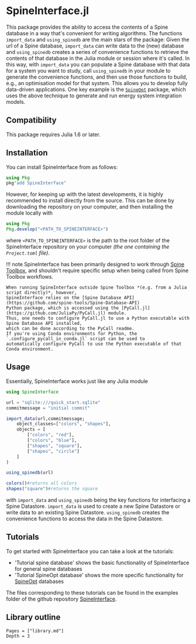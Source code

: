 # SpineInterface.jl

This package provides the ability to access the contents of a Spine database in a way
that's convenient for writing algorithms.
The functions `import_data` and `using_spinedb` are the main stars of the package:
Given the url of a Spine database, `import_data` can write data to the (new) database
and `using_spinedb` creates a series of convenience functions to retrieve the contents of that database 
in the Julia module or session where it's called.
In this way,
with `import_data` you can populate a Spine database with that data for a system you want to study,
call `using_spinedb` in your module to generate the convenience functions,
and then use those functions to build, e.g., an optimisation model for that system.
This allows you to develop fully data-driven applications.
One key example is the [`SpineOpt`](https://github.com/Spine-project/SpineOpt.jl) package,
which uses the above technique to generate and run energy system integration models.

## Compatibility

This package requires Julia 1.6 or later.

## Installation

You can install SpineInterface from as follows:

```julia
using Pkg
pkg"add SpineInterface"
```

However, for keeping up with the latest developments, it is highly recommended to install directly from the source.
This can be done by downloading the repository on your computer, and then installing the module locally with

```julia
using Pkg
Pkg.develop("<PATH_TO_SPINEINTERFACE>")
```

where `<PATH_TO_SPINEINTERFACE>` is the path to the root folder of the SpineInterface repository on your computer *(the one containing the `Project.toml` file)*.

!!! note
	SpineInterface has been primarily designed to work through [Spine Toolbox](https://github.com/spine-tools/Spine-Toolbox),
	and shouldn't require specific setup when being called from Spine Toolbox workflows.

	When running SpineInterface outside Spine Toolbox *(e.g. from a Julia script directly)*, however,
	SpineInterface relies on the [Spine Database API](https://github.com/spine-tools/Spine-Database-API)
	Python package, which is accessed using the [PyCall.jl](https://github.com/JuliaPy/PyCall.jl) module.
	Thus, one needs to configure PyCall.jl to use a Python executable with Spine Database API installed,
	which can be done according to the PyCall readme.
	If you're using Conda environments for Python, the `.configure_pycall_in_conda.jl` script can be used to
	automatically configure PyCall to use the Python executable of that Conda environment.

## Usage

Essentially, SpineInterface works just like any Julia module

```julia
using SpineInterface

url = "sqlite:///quick_start.sqlite"
commitmessage = "initial commit"

import_data(url,commitmessage;
	object_classes=["colors", "shapes"],
	objects = [
		["colors", "red"], 
		["colors", "blue"], 
		["shapes", "square"], 
		["shapes", "circle"]
	]
)

using_spinedb(url)

colors()#returns all colors
shapes("square")#returns the square
```

with `import_data` and `using_spinedb` being the key functions for interfacing a Spine Datastore.
`import_data` is used to create a new Spine Datastore or write data to an existing Spine Datastore.
`using_spinedb` creates the convenience functions to access the data in the Spine Datastore.


## Tutorials

To get started with SpineInterface you can take a look at the tutorials:
+ 'Tutorial spine database' shows the basic functionality of SpineInterface for general spine databases
+ 'Tutorial SpineOpt database' shows the more specific functionality for [SpineOpt](https://github.com/Spine-tools/SpineOpt.jl) databases

The files corresponding to these tutorials can be found in the examples folder of the github repository [SpineInterface](https://github.com/Spine-tools/SpineInterface.jl).


## Library outline

```@contents
Pages = ["library.md"]
Depth = 3
```